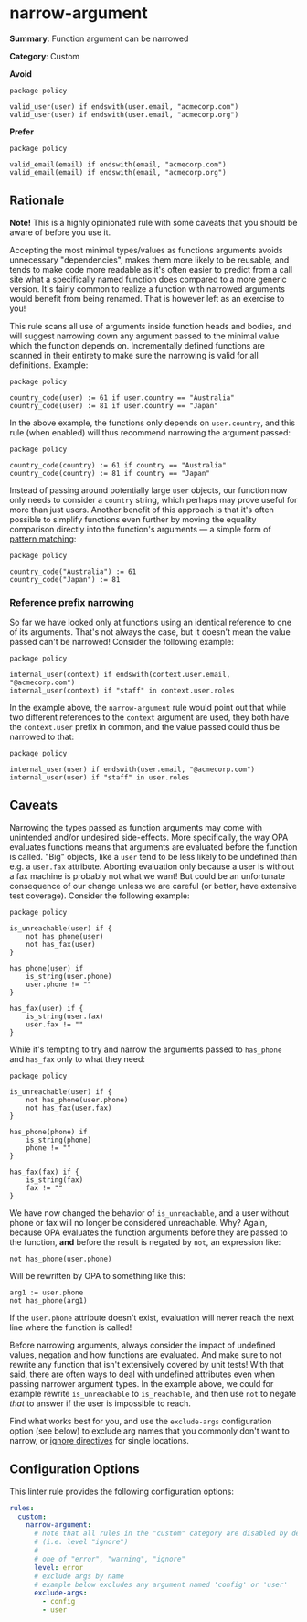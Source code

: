 # narrow-argument

**Summary**: Function argument can be narrowed

**Category**: Custom

**Avoid**
```rego
package policy

valid_user(user) if endswith(user.email, "acmecorp.com")
valid_user(user) if endswith(user.email, "acmecorp.org")
```

**Prefer**
```rego
package policy

valid_email(email) if endswith(email, "acmecorp.com")
valid_email(email) if endswith(email, "acmecorp.org")
```

## Rationale

**Note!** This is a highly opinionated rule with some caveats that you should be aware of before you use it.

Accepting the most minimal types/values as functions arguments avoids unnecessary "dependencies", makes them more
likely to be reusable, and tends to make code more readable as it's often easier to predict from a call site what
a specifically named function does compared to a more generic version. It's fairly common to realize a function with
narrowed arguments would benefit from being renamed. That is however left as an exercise to you!

This rule scans all use of arguments inside function heads and bodies, and will suggest narrowing down any argument
passed to the minimal value which the function depends on. Incrementally defined functions are scanned in their entirety
to make sure the narrowing is valid for all definitions. Example:

```rego
package policy

country_code(user) := 61 if user.country == "Australia"
country_code(user) := 81 if user.country == "Japan"
```

In the above example, the functions only depends on `user.country`, and this rule (when enabled) will thus recommend
narrowing the argument passed:

```rego
package policy

country_code(country) := 61 if country == "Australia"
country_code(country) := 81 if country == "Japan"
```

Instead of passing around potentially large `user` objects, our function now only needs to consider a `country` string,
which perhaps may prove useful for more than just users. Another benefit of this approach is that it's often possible
to simplify functions even further by moving the equality comparison directly into the function's arguments — a simple
form of [pattern matching](https://openpolicyagent.org/projects/regal/rules/idiomatic/equals-pattern-matching):

```rego
package policy

country_code("Australia") := 61
country_code("Japan") := 81
```

### Reference prefix narrowing

So far we have looked only at functions using an identical reference to one of its arguments. That's not always the
case, but it doesn't mean the value passed can't be narrowed! Consider the following example:

```rego
package policy

internal_user(context) if endswith(context.user.email, "@acmecorp.com")
internal_user(context) if "staff" in context.user.roles
```

In the example above, the `narrow-argument` rule would point out that while two different references to the `context`
argument are used, they both have the `context.user` prefix in common, and the value passed could thus be narrowed to
that:

```rego
package policy

internal_user(user) if endswith(user.email, "@acmecorp.com")
internal_user(user) if "staff" in user.roles
```

## Caveats

Narrowing the types passed as function arguments may come with unintended and/or undesired side-effects. More
specifically, the way OPA evaluates functions means that arguments are evaluated before the function is called. "Big"
objects, like a `user` tend to be less likely to be undefined than e.g. a `user.fax` attribute. Aborting evaluation only
because a user is without a fax machine is probably not what we want! But could be an unfortunate consequence of our
change unless we are careful (or better, have extensive test coverage). Consider the following example:

```rego
package policy

is_unreachable(user) if {
    not has_phone(user)
    not has_fax(user)
}

has_phone(user) if
    is_string(user.phone)
    user.phone != ""
}

has_fax(user) if {
    is_string(user.fax)
    user.fax != ""
}
```

While it's tempting to try and narrow the arguments passed to `has_phone` and `has_fax` only to what they need:

```rego
package policy

is_unreachable(user) if {
    not has_phone(user.phone)
    not has_fax(user.fax)
}

has_phone(phone) if
    is_string(phone)
    phone != ""
}

has_fax(fax) if {
    is_string(fax)
    fax != ""
}
```

We have now changed the behavior of `is_unreachable`, and a user without phone or fax will no longer be considered
unreachable. Why? Again, because OPA evaluates the function arguments before they are passed to the function, **and**
before the result is negated by `not`, an expression like:

```rego
not has_phone(user.phone)
```

Will be rewritten by OPA to something like this:

```rego
arg1 := user.phone
not has_phone(arg1)
```

If the `user.phone` attribute doesn't exist, evaluation will never reach the next line where the function is called!

Before narrowing arguments, always consider the impact of undefined values, negation and how functions are evaluated.
And make sure to not rewrite any function that isn't extensively covered by unit tests! With that said, there are often
ways to deal with undefined attributes even when passing narrower argument types. In the example above, we could for
example rewrite `is_unreachable` to `is_reachable`, and then use `not` to negate *that* to answer if the user is
impossible to reach.

Find what works best for you, and use the `exclude-args` configuration option (see below) to exclude arg names that you
commonly don't want to narrow, or [ignore directives](https://openpolicyagent.org/projects/regal#inline-ignore-directives) for single
locations.

## Configuration Options

This linter rule provides the following configuration options:

```yaml
rules:
  custom:
    narrow-argument:
      # note that all rules in the "custom" category are disabled by default
      # (i.e. level "ignore")
      #
      # one of "error", "warning", "ignore"
      level: error
      # exclude args by name
      # example below excludes any argument named 'config' or 'user'
      exclude-args:
        - config
        - user
```
